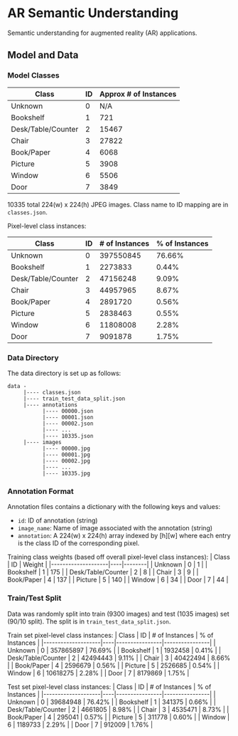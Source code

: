 # AR Semantic Understanding

Semantic understanding for augmented reality (AR) applications.

## Model and Data

### Model Classes

| Class              | ID | Approx # of Instances |
|--------------------|----|-----------------------|
| Unknown            | 0  | N/A                   |
| Bookshelf          | 1  | 721                   |
| Desk/Table/Counter | 2  | 15467                 |
| Chair              | 3  | 27822                 |
| Book/Paper         | 4  | 6068                  |
| Picture            | 5  | 3908                  |
| Window             | 6  | 5506                  |
| Door               | 7  | 3849                  |

10335 total 224(w) x 224(h) JPEG images. Class name to ID mapping are in `classes.json`.

Pixel-level class instances:

| Class              | ID | # of Instances | % of Instances |
|--------------------|----|----------------|----------------|
| Unknown            | 0  | 397550845      | 76.66%         |
| Bookshelf          | 1  | 2273833        | 0.44%          |
| Desk/Table/Counter | 2  | 47156248       | 9.09%          |
| Chair              | 3  | 44957965       | 8.67%          |
| Book/Paper         | 4  | 2891720        | 0.56%          |
| Picture            | 5  | 2838463        | 0.55%          |
| Window             | 6  | 11808008       | 2.28%          |
| Door               | 7  | 9091878        | 1.75%          |

### Data Directory

The data directory is set up as follows:

```text
data -
     |---- classes.json
     |---- train_test_data_split.json
     |---- annotations
           |---- 00000.json
           |---- 00001.json
           |---- 00002.json
           |---- ...
           |---- 10335.json
     |---- images
           |---- 00000.jpg
           |---- 00001.jpg
           |---- 00002.jpg
           |---- ...
           |---- 10335.jpg
```

### Annotation Format

Annotation files contains a dictionary with the following keys and values:

- `id`: ID of annotation (string)
- `image_name`: Name of image associated with the annotation (string)
- `annotation`: A 224(w) x 224(h) array indexed by [h][w] where each entry is the class ID of the corresponding pixel.

Training class weights (based off overall pixel-level class instances):
| Class              | ID | Weight |
|--------------------|----|--------|
| Unknown            | 0  | 1      |
| Bookshelf          | 1  | 175    |
| Desk/Table/Counter | 2  | 8      |
| Chair              | 3  | 9      |
| Book/Paper         | 4  | 137    |
| Picture            | 5  | 140    |
| Window             | 6  | 34     |
| Door               | 7  | 44     |

### Train/Test Split

Data was randomly split into train (9300 images) and test (1035 images) set (90/10 split). The split is in `train_test_data_split.json`.

Train set pixel-level class instances:
| Class              | ID | # of Instances | % of Instances |
|--------------------|----|----------------|----------------|
| Unknown            | 0  | 357865897      | 76.69%         |
| Bookshelf          | 1  | 1932458        | 0.41%          |
| Desk/Table/Counter | 2  | 42494443       | 9.11%          |
| Chair              | 3  | 40422494       | 8.66%          |
| Book/Paper         | 4  | 2596679        | 0.56%          |
| Picture            | 5  | 2526685        | 0.54%          |
| Window             | 6  | 10618275       | 2.28%          |
| Door               | 7  | 8179869        | 1.75%          |

Test set pixel-level class instances:
| Class              | ID | # of Instances | % of Instances |
|--------------------|----|----------------|----------------|
| Unknown            | 0  | 39684948       | 76.42%         |
| Bookshelf          | 1  | 341375         | 0.66%          |
| Desk/Table/Counter | 2  | 4661805        | 8.98%          |
| Chair              | 3  | 4535471        | 8.73%          |
| Book/Paper         | 4  | 295041         | 0.57%          |
| Picture            | 5  | 311778         | 0.60%          |
| Window             | 6  | 1189733        | 2.29%          |
| Door               | 7  | 912009         | 1.76%          |
